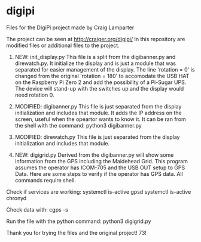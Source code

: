 # digipi
Files for the DigiPi project made by Craig Lamparter 

The project can be seen at http://craiger.org/digipi/
In this repository are modified files or additional files to the project.

1. NEW: init_display.py
This file is a split from the digibanner.py and direwatch.py. It initialize the display and is just a module that was separated for easier management of the display.
The line 'rotation = 0' is changed from the original 'rotation = 180' to accomodate the USB HAT on the Raspberry Pi Zero 2 and add the possibility of a Pi-Sugar UPS. The device will stand-up with the switches up and the display would need rotation 0.

2. MODIFIED: digibanner.py
This file is just separated from the display initialization and includes that module. It adds the IP address on the screen, useful when the opeartor wants to know it. It can be ran from the shell with the command:
    python3 digibanner.py

3. MODIFIED: direwatch.py
This file is just separated from the display initialization and includes that module. 

4. NEW: digigrid.py
Derived from the digibanner.py will show some information from the GPS including the Maidehead Grid.
This program assumes the operator has ICOM-705 and the USB OUT setup to GPS Data. Here are some steps to verify if the operator has GPS data. All commands require shell.

Check if services are working:
    systemctl is-active gpsd
    systemctl is-active chronyd

Check data with:
    cgps -s

Run the file with the python command:
 python3 digigrid.py

Thank you for trying the files and the original project!
73!


